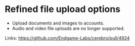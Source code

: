 # Refined file upload options

*   Upload documents and images to accounts.
*   Audio and video file uploads are no longer supported.

Links:
https://github.com/Endgame-Labs/cerebro/pull/4924
